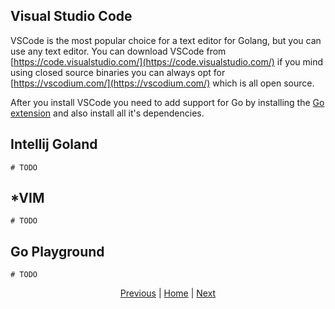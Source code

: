 ## Visual Studio Code
VSCode is the most popular choice for a text editor for Golang, but you can use any text editor.
You can download VSCode from [https://code.visualstudio.com/](https://code.visualstudio.com/) if you mind using closed source binaries you can always opt for [https://vscodium.com/](https://vscodium.com/) which is all open source.

After you install VSCode you need to add support for Go by installing the [Go extension](https://marketplace.visualstudio.com/items?itemName=golang.Go) and also install all it's dependencies.

## Intellij Goland
`# TODO`

## *VIM
`# TODO`

## Go Playground
`# TODO`

<div style="text-align: center;">

[Previous](./installing_go.md) | [Home](../README.md#environment-setup) | [Next](../01_tooling/the_go_tool.md)

</div>